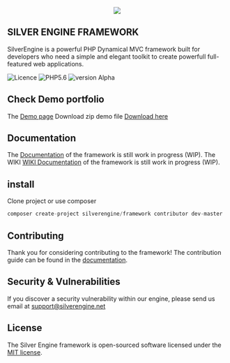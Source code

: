 

<p align="center"><img src="https://thumb.ibb.co/fDOcRG/goodone.jpg"></p>


## SILVER ENGINE FRAMEWORK

SilverEngine is a powerful PHP Dynamical MVC framework built for developers who need a simple and elegant toolkit to create powerfull full-featured web applications.

![Licence](https://img.shields.io/badge/Licence-MIT-green.svg)
![PHP5.6](https://img.shields.io/badge/php-5.6-blue.svg)
![version Alpha](https://img.shields.io/badge/Alpha-V1.0.1-yellow.svg)

## Check Demo portfolio

The [Demo page](https://silverengine.net/demo/)
Download zip demo file [Download here](https://github.com/SilverEngine/Framework/archive/portfolio.zip)

## Documentation

The [Documentation](https://silverengine.net/docs.html) of the framework is still work in progress (WIP).
The WIKI [WIKI Documentation](https://github.com/SilverEngine/Framework/wiki) of the framework is still work in progress (WIP).

## install

Clone project or use composer

 ```php
composer create-project silverengine/framework contributor dev-master
```

## Contributing

Thank you for considering contributing to the framework! The contribution guide can be found in the [documentation](https://silverengine.net/docs/contributions).

## Security & Vulnerabilities

If you discover a security vulnerability within our engine, please send us email at support@silverengine.net

## License

The Silver Engine framework is open-sourced software licensed under the [MIT license](http://opensource.org/licenses/MIT).
